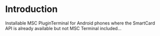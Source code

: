 # Introduction #

Installable MSC PluginTerminal for Android phones where the SmartCard API is already available but not MSC Terminal included...
